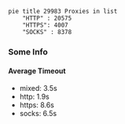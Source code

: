 
```mermaid
pie title 29983 Proxies in list
    "HTTP" : 20575
    "HTTPS": 4007
    "SOCKS" : 8378
```

### Some Info
#### Average Timeout

- mixed: 3.5s
- http: 1.9s
- https: 8.6s
- socks: 6.5s